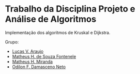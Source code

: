 # Trabalho da Disciplina Projeto e Análise de Algoritmos

Implementação dos algoritmos de Kruskal e Dijkstra.

Grupo:

- [Lucas V. Araujo](https://github.com/lvmalware/)
- [Matheus H. de Souza Fontenele](https://github.com/MatheusHenriq)
- [Matheus H. Miranda](https://github.com/Jhynn)
- [Odilon F. Damasceno Neto](https://github.com/OdilonDamasceno)

